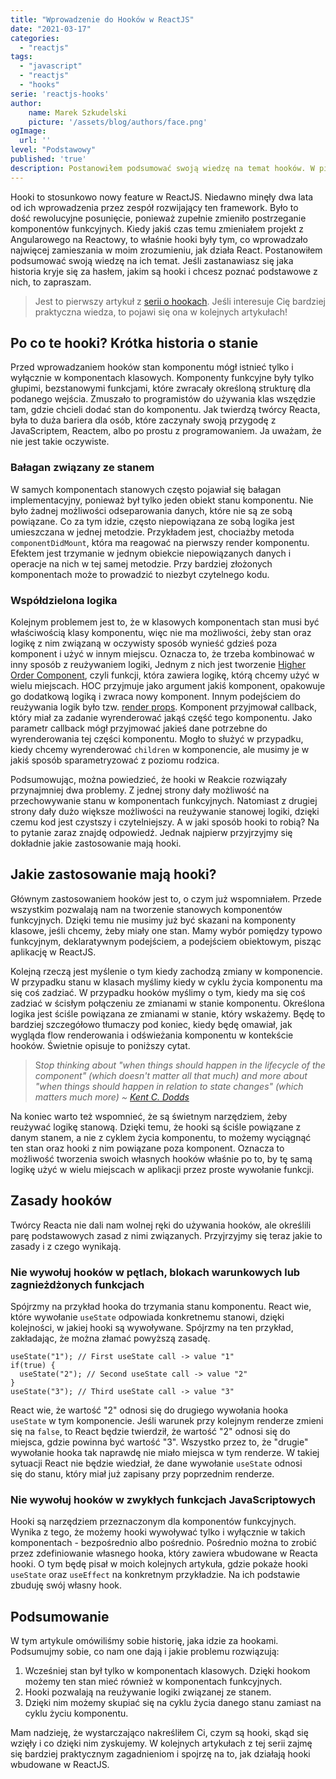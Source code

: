 ```yaml
---
title: "Wprowadzenie do Hooków w ReactJS"
date: "2021-03-17"
categories: 
  - "reactjs"
tags: 
  - "javascript"
  - "reactjs"
  - "hooks"
serie: 'reactjs-hooks'
author:
    name: Marek Szkudelski
    picture: '/assets/blog/authors/face.png'
ogImage:
  url: ''
level: "Podstawowy"
published: 'true'
description: Postanowiłem podsumować swoją wiedzę na temat hooków. W pierwszym artykule serii przyglądam się historii jak stała za wprowadzeniem tego feature'a.
---
```


Hooki to stosunkowo nowy feature w ReactJS. Niedawno minęły dwa lata od ich wprowadzenia przez zespół rozwijający ten framework. Było to dość rewolucyjne posunięcie, ponieważ zupełnie zmieniło postrzeganie komponentów funkcyjnych. Kiedy jakiś czas temu zmieniałem projekt z Angularowego na Reactowy, to właśnie hooki były tym, co wprowadzało najwięcej zamieszania w moim zrozumieniu, jak działa React. Postanowiłem podsumować swoją wiedzę na ich temat. Jeśli zastanawiasz się jaka historia kryje się za hasłem, jakim są hooki i chcesz poznać podstawowe z nich, to zapraszam.

> Jest to pierwszy artykuł z [serii o hookach](/series/reactjs-hooks). Jeśli interesuje Cię bardziej praktyczna wiedza, to pojawi się ona w kolejnych artykułach!

## Po co te hooki? Krótka historia o stanie

Przed wprowadzaniem hooków stan komponentu mógł istnieć tylko i wyłącznie w komponentach klasowych. Komponenty funkcyjne były tylko głupimi, bezstanowymi funkcjami, które zwracały określoną strukturę dla podanego wejścia. Zmuszało to programistów do używania klas wszędzie tam, gdzie chcieli dodać stan do komponentu. Jak twierdzą twórcy Reacta, była to duża bariera dla osób, które zaczynały swoją przygodę z JavaScriptem, Reactem, albo po prostu z programowaniem. Ja uważam, że nie jest takie oczywiste.

### Bałagan związany ze stanem

W samych komponentach stanowych często pojawiał się bałagan implementacyjny, ponieważ był tylko jeden obiekt stanu komponentu. Nie było żadnej możliwości odseparowania danych, które nie są ze sobą powiązane. Co za tym idzie, często niepowiązana ze sobą logika jest umieszczana w jednej metodzie. Przykładem jest, chociażby metoda `componentDidMount`, która ma reagować na pierwszy render komponentu. Efektem jest trzymanie w jednym obiekcie niepowiązanych danych i operacje na nich w tej samej metodzie. Przy bardziej złożonych komponentach może to prowadzić to niezbyt czytelnego kodu.

### Współdzielona logika

Kolejnym problemem jest to, że w klasowych komponentach stan musi być właściwością klasy komponentu, więc nie ma możliwości, żeby stan oraz logikę z nim związaną w oczywisty sposób wynieść gdzieś poza komponent i użyć w innym miejscu. Oznacza to, że trzeba kombinować w inny sposób z reużywaniem logiki, Jednym z nich jest tworzenie [Higher Order Component](https://reactjs.org/docs/higher-order-components.html), czyli funkcji, która zawiera logikę, którą chcemy użyć w wielu miejscach. HOC przyjmuje jako argument jakiś komponent, opakowuje go dodatkową logiką i zwraca nowy komponent. Innym podejściem do reużywania logik było tzw. [render props](https://reactjs.org/docs/render-props.html). Komponent przyjmował callback, który miał za zadanie wyrenderować jakąś część tego komponentu. Jako parametr callback mógł przyjmować jakieś dane potrzebne do wyrenderowania tej części komponentu. Mogło to służyć w przypadku, kiedy chcemy wyrenderować `children` w komponencie, ale musimy je w jakiś sposób sparametryzować z poziomu rodzica.

Podsumowując, można powiedzieć, że hooki w Reakcie rozwiązały przynajmniej dwa problemy. Z jednej strony dały możliwość na przechowywanie stanu w komponentach funkcyjnych. Natomiast z drugiej strony dały dużo większe możliwości na reużywanie stanowej logiki, dzięki czemu kod jest czystszy i czytelniejszy. A w jaki sposób hooki to robią? Na to pytanie zaraz znajdę odpowiedź. Jednak najpierw przyjrzyjmy się dokładnie jakie zastosowanie mają hooki.

## Jakie zastosowanie mają hooki?

Głównym zastosowaniem hooków jest to, o czym już wspomniałem. Przede wszystkim pozwalają nam na tworzenie stanowych komponentów funkcyjnych. Dzięki temu nie musimy już być skazani na komponenty klasowe, jeśli chcemy, żeby miały one stan. Mamy wybór pomiędzy typowo funkcyjnym, deklaratywnym podejściem, a podejściem obiektowym, pisząc aplikację w ReactJS.

Kolejną rzeczą jest myślenie o tym kiedy zachodzą zmiany w komponencie. W przypadku stanu w klasach myślimy kiedy w cyklu życia komponentu ma się coś zadziać. W przypadku hooków myślimy o tym, kiedy ma się coś zadziać w ścisłym połączeniu ze zmianami w stanie komponentu. Określona logika jest ściśle powiązana ze zmianami w stanie, który wskażemy. Będę to bardziej szczegółowo tłumaczy pod koniec, kiedy będę omawiał, jak wygląda flow renderowania i odświeżania komponentu w kontekście hooków. Świetnie opisuje to poniższy cytat.

> S*top thinking about "when things should happen in the lifecycle of the component" (which doesn't matter all that much) and more about "when things should happen in relation to state changes" (which matters much more) ~ [Kent C. Dodds](https://kentcdodds.com/blog/react-hooks-pitfalls)*

Na koniec warto też wspomnieć, że są świetnym narzędziem, żeby reużywać logikę stanową. Dzięki temu, że hooki są ściśle powiązane z danym stanem, a nie z cyklem życia komponentu, to możemy wyciągnąć ten stan oraz hooki z nim powiązane poza komponent. Oznacza to możliwość tworzenia swoich własnych hooków właśnie po to, by tę samą logikę użyć w wielu miejscach w aplikacji przez proste wywołanie funkcji.

## Zasady hooków

Twórcy Reacta nie dali nam wolnej ręki do używania hooków, ale określili parę podstawowych zasad z nimi związanych. Przyjrzyjmy się teraz jakie to zasady i z czego wynikają.

### Nie wywołuj hooków w pętlach, blokach warunkowych lub zagnieżdżonych funkcjach

Spójrzmy na przykład hooka do trzymania stanu komponentu. React wie, które wywołanie `useState` odpowiada konkretnemu stanowi, dzięki kolejności, w jakiej hooki są wywoływane. Spójrzmy na ten przykład, zakładając, że można złamać powyższą zasadę.

```tsx
useState("1"); // First useState call -> value "1"
if(true) {
  useState("2"); // Second useState call -> value "2"
}
useState("3"); // Third useState call -> value "3"
```

React wie, że wartość "2" odnosi się do drugiego wywołania hooka `useState` w tym komponencie. Jeśli warunek przy kolejnym renderze zmieni się na `false`, to React będzie twierdził, że wartość "2" odnosi się do miejsca, gdzie powinna być wartość "3". Wszystko przez to, że "drugie" wywołanie hooka tak naprawdę nie miało miejsca w tym renderze. W takiej sytuacji React nie będzie wiedział, że dane wywołanie `useState` odnosi się do stanu, który miał już zapisany przy poprzednim renderze.

### Nie wywołuj hooków w zwykłych funkcjach JavaScriptowych

Hooki są narzędziem przeznaczonym dla komponentów funkcyjnych. Wynika z tego, że możemy hooki wywoływać tylko i wyłącznie w takich komponentach - bezpośrednio albo pośrednio. Pośrednio można to zrobić przez zdefiniowanie własnego hooka, który zawiera wbudowane w Reacta hooki. O tym będę pisał w moich kolejnych artykuła, gdzie pokaże hooki `useState` oraz `useEffect` na konkretnym przykładzie. Na ich podstawie zbuduję swój własny hook. 

## Podsumowanie

W tym artykule omówiliśmy sobie historię, jaka idzie za hookami. Podsumujmy sobie, co nam one dają i jakie problemu rozwiązują:

1. Wcześniej stan był tylko w komponentach klasowych. Dzięki hookom możemy ten stan mieć również w komponentach funkcyjnych.
2. Hooki pozwalają na reużywanie logiki związanej ze stanem.
3. Dzięki nim możemy skupiać się na cyklu życia danego stanu zamiast na cyklu życiu komponentu.

Mam nadzieję, że wystarczająco nakreśliłem Ci, czym są hooki, skąd się wzięły i co dzięki nim zyskujemy. W kolejnych artykułach z tej serii zajmę się bardziej praktycznym zagadnieniom i spojrzę na to, jak działają hooki wbudowane w ReactJS. 


